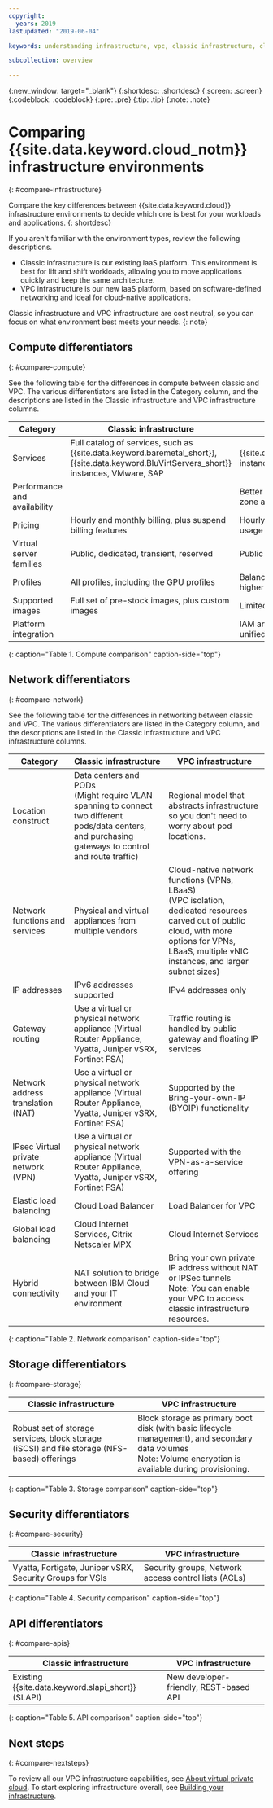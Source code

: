 ```yaml
---
copyright:
  years: 2019
lastupdated: "2019-06-04"

keywords: understanding infrastructure, vpc, classic infrastructure, cloud environment

subcollection: overview

---
```


{:new_window: target="_blank"}
{:shortdesc: .shortdesc}
{:screen: .screen}
{:codeblock: .codeblock}
{:pre: .pre}
{:tip: .tip}
{:note: .note}

# Comparing {{site.data.keyword.cloud_notm}} infrastructure environments
{: #compare-infrastructure}

Compare the key differences between {{site.data.keyword.cloud}} infrastructure environments to decide which one is best for your workloads and applications.
{: shortdesc}

If you aren't familiar with the environment types, review the following descriptions.

* Classic infrastructure is our existing IaaS platform. This environment is best for lift and shift workloads, allowing you to move applications quickly and keep the same architecture.
* VPC infrastructure is our new IaaS platform, based on software-defined networking and ideal for cloud-native applications.

Classic infrastructure and VPC infrastructure are cost neutral, so you can focus on what environment best meets your needs.
{: note}

## Compute differentiators
{: #compare-compute}

See the following table for the differences in compute between classic and VPC. The various differentiators are listed in the Category column, and the descriptions are listed in the Classic infrastructure and VPC infrastructure columns. 

| Category   |  Classic infrastructure   | VPC infrastructure |
| ---------- | ------------------------- | ------------------ |
|  Services  |Full catalog of services, such as {{site.data.keyword.baremetal_short}}, {{site.data.keyword.BluVirtServers_short}} instances, VMware, SAP | {{site.data.keyword.BluVirtServers_short}} instances only |
| Performance and availability | | Better availability achievable through zone architecture |
| Pricing | Hourly and monthly billing, plus suspend billing features | Hourly, suspend billing, and sustained usage discount |
| Virtual server families | Public, dedicated, transient, reserved | Public only |
| Profiles | All profiles, including the GPU profiles | Balanced, compute, memory profiles with higher RAM and vCPU options |
| Supported images | Full set of pre-stock images, plus custom images | Limited set of pre-stock images|
| Platform integration | | IAM and resource group integration for a unified experience |
{: caption="Table 1. Compute comparison" caption-side="top"}

## Network differentiators
{: #compare-network}

See the following table for the differences in networking between classic and VPC. The various differentiators are listed in the Category column, and the descriptions are listed in the Classic infrastructure and VPC infrastructure columns. 

| Category   |  Classic infrastructure   | VPC infrastructure |
| ---------- | ------------------------- | ------------------ |
| Location construct    | Data centers and PODs <br>(Might require VLAN spanning to connect two different pods/data centers, and purchasing gateways to control and route traffic) | Regional model that abstracts infrastructure so you don't need to worry about pod locations.|
| Network functions and services |Physical and virtual appliances from multiple vendors | Cloud-native network functions (VPNs, LBaaS)<br>(VPC isolation, dedicated resources carved out of public cloud, with more options for VPNs, LBaaS, multiple vNIC instances, and larger subnet sizes) |
| IP addresses | IPv6 addresses supported | IPv4 addresses only |
| Gateway routing | Use a virtual or physical network appliance (Virtual Router Appliance, Vyatta, Juniper vSRX, Fortinet FSA) | Traffic routing is handled by public gateway and floating IP services |
| Network address translation (NAT) | Use a virtual or physical network appliance (Virtual Router Appliance, Vyatta, Juniper vSRX, Fortinet FSA) | Supported by the Bring-your-own-IP (BYOIP) functionality  |
| IPsec Virtual private network (VPN) | Use a virtual or physical network appliance (Virtual Router Appliance, Vyatta, Juniper vSRX, Fortinet FSA) | Supported with the VPN-as-a-service offering |
|  Elastic load balancing | Cloud Load Balancer  | Load Balancer for VPC |
| Global load balancing| Cloud Internet Services, Citrix Netscaler MPX | Cloud Internet Services |
|Hybrid connectivity | NAT solution to bridge between IBM Cloud and your IT environment | Bring your own private IP address without NAT or IPSec tunnels <br>Note: You can enable your VPC to access classic infrastructure resources. |
{: caption="Table 2. Network comparison" caption-side="top"}

## Storage differentiators
{: #compare-storage}

|  Classic infrastructure   | VPC infrastructure |
| ------------------------- | ------------------ |
|Robust set of storage services, block storage (iSCSI) and file storage (NFS-based) offerings| Block storage as primary boot disk (with basic lifecycle management), and secondary data volumes  <br> Note: Volume encryption is available during provisioning.|
{: caption="Table 3. Storage comparison" caption-side="top"}

## Security differentiators
{: #compare-security}

|  Classic infrastructure   | VPC infrastructure |
| ---------- | ------------------------- |
|Vyatta, Fortigate, Juniper vSRX, Security Groups for VSIs| Security groups, Network access control lists (ACLs)|
{: caption="Table 4. Security comparison" caption-side="top"}

## API differentiators
{: #compare-apis}

|  Classic infrastructure   | VPC infrastructure |
| ------------------------- | ------------------ |
|Existing {{site.data.keyword.slapi_short}} (SLAPI)| New developer-friendly, REST-based API |
{: caption="Table 5. API comparison" caption-side="top"}

## Next steps
{: #compare-nextsteps}

To review all our VPC infrastructure capabilities, see [About virtual private cloud](/docs/vpc-on-classic?topic=vpc-on-classic-about). To start exploring infrastructure overall, see [Building your infrastructure](/docs/overview?topic=overview-first-steps-it-ops).
